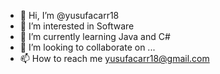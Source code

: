 - 👋 Hi, I’m @yusufacarr18
- 👀 I’m interested in Software
- 🌱 I’m currently learning Java and C#
- 💞️ I’m looking to collaborate on ...
- 📫 How to reach me yusufacarr18@gmail.com

<!---
yusufacarr18/yusufacarr18 is a ✨ special ✨ repository because its `README.md` (this file) appears on your GitHub profile.
You can click the Preview link to take a look at your changes.
--->
